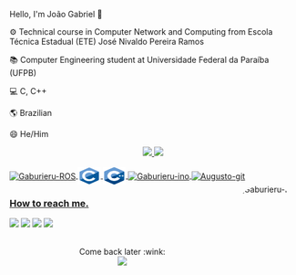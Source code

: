 Hello, I'm João Gabriel 👋

⚙ Technical course in Computer Network and Computing from Escola Técnica Estadual (ETE) José Nivaldo Pereira Ramos

📚 Computer Engineering student at Universidade Federal da Paraíba (UFPB)

💻 C, C++

🌎 Brazilian

😄 He/Him

<div align="center" style="display: inline_block">
  <a href="https://github.com/G4burieru">
  <img height="150" src="https://github-readme-stats.vercel.app/api?username=G4burieru&show_icons=true&theme=radical&include_all_commits=true&count_private=true"/>
  <img height="150" src="https://github-readme-stats.vercel.app/api/top-langs/?username=g4burieru&layout=compact&langs_count=7&theme=radical"/>
  

</div>
<div style="display: inline_block"><br>
<img align="center" alt="Gaburieru-ROS" height="30" width="40" src="https://upload.wikimedia.org/wikipedia/commons/b/bb/Ros_logo.svg" />
<img align="center" alt="Gaburieru-C" height="30" width="40" src="https://raw.githubusercontent.com/devicons/devicon/master/icons/c/c-original.svg">
<img align="center" alt="Gaburieru-Cpp" height="30" width="40" src="https://raw.githubusercontent.com/devicons/devicon/master/icons/cplusplus/cplusplus-original.svg">
<img align="center" alt="Gaburieru-ino" height="30" width="40" src="https://cdn.jsdelivr.net/gh/devicons/devicon/icons/arduino/arduino-original.svg"/>
<img align="center" alt="Augusto-git" height="30" width="40" src="https://cdn.jsdelivr.net/gh/devicons/devicon/icons/git/git-plain.svg" />
  <img align="right" alt="Gaburieru-Pic" height="150" style="border-radius:50px;" src="https://i.imgur.com/nW8lBpX.png">
</div>
 
### How to reach me.
<div>
  <a href = "mailto:joaogabriel3102@gmail.com"><img width="85" src="https://img.shields.io/badge/Gmail-D14836?style=for-the-badge&logo=gmail&logoColor=white" target="_blank"></a>
  <a href = "https://www.instagram.com/gabrieel3102/"><img width="120" src="https://img.shields.io/badge/-Instagram-%23E4405F?style=for-the-badge&logo=instagram&logoColor=white" target="_blank"></a>
  <a href="https://www.twitch.tv/gaburierulive" target="_blank"><img src="https://img.shields.io/badge/Twitch-9146FF?style=for-the-badge&logo=twitch&logoColor=white" target="_blank"></a>
  <a href="https://www.linkedin.com/in/jo%C3%A3o-gabriel-da-silva-santos-b1a433223/" target="_blank"><img width="108" src="https://img.shields.io/badge/-LinkedIn-%230077B5?style=for-the-badge&logo=linkedin&logoColor=white" target="_blank"></a>
</div>

<p align="center"><br> 
    Come back later :wink:<br>
    <img src="https://profile-counter.glitch.me/G4burieru/count.svg" />
  </p>
